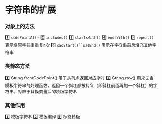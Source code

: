 # 字符串的扩展

### 对象上的方法
1️⃣ `codePointAt()`
2️⃣ `includes()`
3️⃣ `startsWith()`
4️⃣ `endsWith()`
5️⃣ `repeat()`  表示将原字符串重复n次
6️⃣ `padStart()``padEnd()` 表示在字符串前后填充其他字符串


### 类静态方法
1️⃣ String.fromCodePoint()  用于从码点返回对应字符
2️⃣ String.raw()  用来充当模板字符串的处理函数，返回一个斜杠都被转义（即斜杠前面再加一个斜杠）的字符串，对应于替换变量后的模板字符串

### 其他作用
1️⃣ 模板字符串
2️⃣ 模板编译
3️⃣ 标签模板